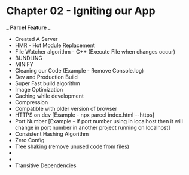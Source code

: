 # Chapter 02 - Igniting our App

**_ Parcel Feature _**

- Created A Server
- HMR - Hot Module Replacement
- File Watcher algorithm - C++ (Execute File when changes occur)
- BUNDLING
- MINIFY
- Cleaning our Code (Example - Remove Console.log)
- Dev and Production Build
- Super Fast build algorithm
- Image Optimization
- Caching while development
- Compression
- Compatible with older version of browser
- HTTPS on dev [Example - npx parcel index.html --https]
- Port Number [Example - If port number using in localhost then it will change in port number in another project running on localhost]
- Consistent Hashing Algorithm
- Zero Config
- Tree shaking (remove unused code from files)
-
-
- Transitive Dependencies
